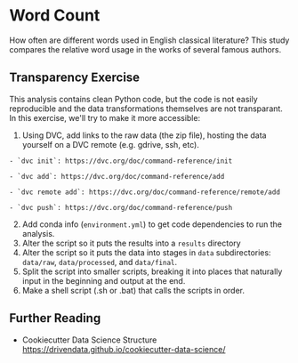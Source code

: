 
# Word Count

How often are different words used in English classical literature?  This study compares the relative word usage in the works of several famous authors.



## Transparency Exercise

This analysis contains clean Python code, but the code is not easily reproducible and the data transformations themselves are not transparant.  In this exercise, we'll try to make it more accessible:

  1. Using DVC, add links to the raw data (the zip file), hosting the data yourself on a DVC remote (e.g. gdrive, ssh, etc).

    - `dvc init`: https://dvc.org/doc/command-reference/init 

    - `dvc add`: https://dvc.org/doc/command-reference/add

    - `dvc remote add`: https://dvc.org/doc/command-reference/remote/add

    - `dvc push`: https://dvc.org/doc/command-reference/push 
    
  2. Add conda info (`environment.yml`) to get code dependencies to run the analysis.
  4. Alter the script so it puts the results into a `results` directory
  4. Alter the script so it puts the data into stages in `data` subdirectories: `data/raw`, `data/processed`, and `data/final`.
  5. Split the script into smaller scripts, breaking it into places that naturally input in the beginning and output at the end.
  6. Make a shell script (.sh or .bat) that calls the scripts in order.  

## Further Reading

  - Cookiecutter Data Science Structure https://drivendata.github.io/cookiecutter-data-science/ 